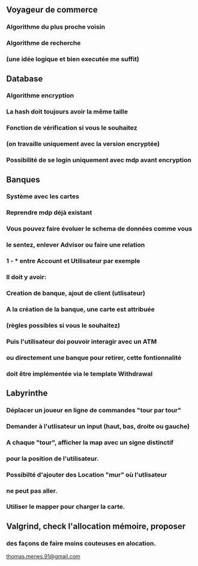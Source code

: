 ## Voyageur de commerce
### Algorithme du plus proche voisin
### Algorithme de recherche
### (une idée logique et bien executée me suffit)

## Database
### Algorithme encryption
### La hash doit toujours avoir la même taille
### Fonction de vérification si vous le souhaitez
### (on travaille uniquement avec la version encryptée)
### Possibilité de se login uniquement avec mdp avant encryption

## Banques
### Système avec les cartes
### Reprendre mdp déjà existant
### Vous pouvez faire évoluer le schema de données comme vous
### le sentez, enlever Advisor ou faire une relation
### 1 - * entre Account et Utilisateur par exemple
### Il doit y avoir:
### Creation de banque, ajout de client (utlisateur)
### A la création de la banque, une carte est attribuée
### (règles possibles si vous le souhaitez)
### Puis l'utilisateur doi pouvoir interagir avec un ATM
### ou directement une banque pour retirer, cette fontionnalité
### doit être implémentée via le template Withdrawal

## Labyrinthe
### Déplacer un joueur en ligne de commandes "tour par tour"
### Demander à l'utlisateur un input (haut, bas, droite ou gauche)
### A chaque "tour", afficher la map avec un signe distinctif 
### pour la position de l'utilisateur.
### Possibilté d'ajouter des Location "mur" où l'utlisateur
### ne peut pas aller.
### Utiliser le mapper pour charger la carte.

## Valgrind, check l'allocation mémoire, proposer
### des façons de faire moins couteuses en alocation.


thomas.menes.91@gmail.com
